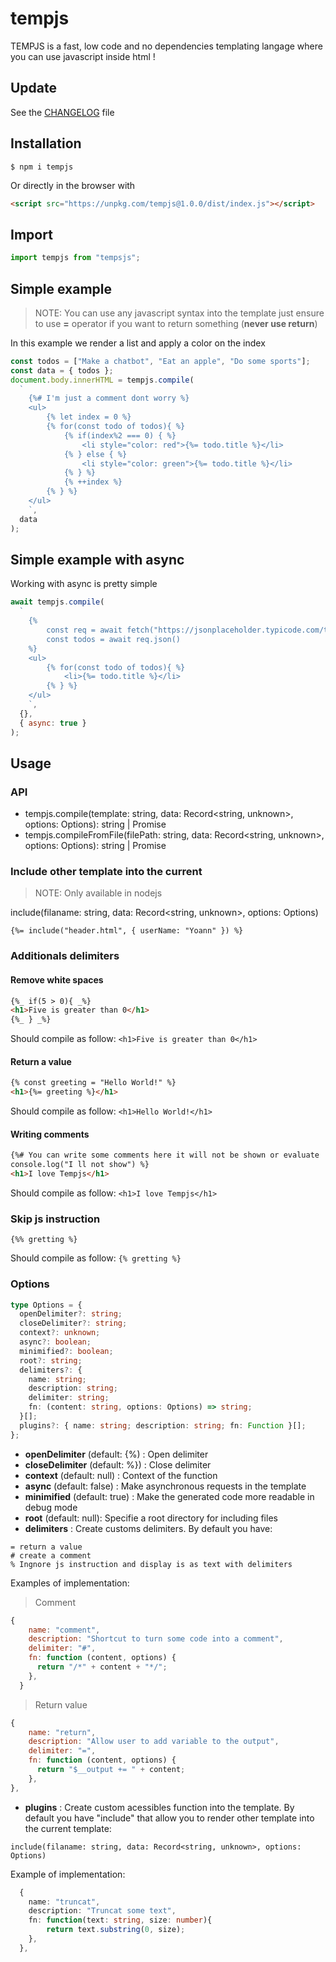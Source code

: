# tempjs

TEMPJS is a fast, low code and no dependencies templating langage where you can use javascript inside html !

## Update

See the [CHANGELOG](./CHANGELOG.md) file

## Installation

```
$ npm i tempjs
```

Or directly in the browser with

```html
<script src="https://unpkg.com/tempjs@1.0.0/dist/index.js"></script>
```

## Import

```ts
import tempjs from "tempsjs";
```

## Simple example

> NOTE: You can use any javascript syntax into the template just ensure to use <b>=</b> operator if you want to return something (<b>never use return</b>)

In this example we render a list and apply a color on the index

```js
const todos = ["Make a chatbot", "Eat an apple", "Do some sports"];
const data = { todos };
document.body.innerHTML = tempjs.compile(
  `
    {%# I'm just a comment dont worry %}
    <ul>
        {% let index = 0 %}
        {% for(const todo of todos){ %}    
            {% if(index%2 === 0) { %} 
                <li style="color: red">{%= todo.title %}</li>
            {% } else { %}
                <li style="color: green">{%= todo.title %}</li>
            {% } %}
            {% ++index %}
        {% } %}
    </ul>
    `,
  data
);
```

## Simple example with async

Working with async is pretty simple

```js
await tempjs.compile(
  `
    {%
        const req = await fetch("https://jsonplaceholder.typicode.com/todos/")
        const todos = await req.json()
    %}
    <ul>
        {% for(const todo of todos){ %}    
            <li>{%= todo.title %}</li>
        {% } %}
    </ul>
    `,
  {},
  { async: true }
);
```

## Usage

### API

- tempjs.compile(template: string, data: Record<string, unknown>, options: Options): string | Promise<string>
- tempjs.compileFromFile(filePath: string, data: Record<string, unknown>, options: Options): string | Promise<string>

### Include other template into the current

> NOTE: Only available in nodejs

include(filaname: string, data: Record<string, unknown>, options: Options)

```
{%= include("header.html", { userName: "Yoann" }) %}
```

### Additionals delimiters

#### Remove white spaces

```html
{%_ if(5 > 0){ _%}
<h1>Five is greater than 0</h1>
{%_ } _%}
```

Should compile as follow: `<h1>Five is greater than 0</h1>`

#### Return a value

```html
{% const greeting = "Hello World!" %}
<h1>{%= greeting %}</h1>
```

Should compile as follow: `<h1>Hello World!</h1>`

#### Writing comments

```html
{%# You can write some comments here it will not be shown or evaluate
console.log("I ll not show") %}
<h1>I love Tempjs</h1>
```

Should compile as follow: `<h1>I love Tempjs</h1>`

### Skip js instruction

```
{%% gretting %}
```

Should compile as follow: `{% gretting %}`

### Options

```ts
type Options = {
  openDelimiter?: string;
  closeDelimiter?: string;
  context?: unknown;
  async?: boolean;
  minimified?: boolean;
  root?: string;
  delimiters?: {
    name: string;
    description: string;
    delimiter: string;
    fn: (content: string, options: Options) => string;
  }[];
  plugins?: { name: string; description: string; fn: Function }[];
};
```

- <b>openDelimiter</b> (default: {%) : Open delimiter
- <b>closeDelimiter</b> (default: %}) : Close delimiter
- <b>context</b> (default: null) : Context of the function
- <b>async</b> (default: false) : Make asynchronous requests in the template
- <b>minimified</b> (default: true) : Make the generated code more readable in debug mode
- <b>root</b> (default: null): Specifie a root directory for including files
- <b>delimiters</b> : Create customs delimiters. By default you have:

```
= return a value
# create a comment
% Ingnore js instruction and display is as text with delimiters
```

Examples of implementation:

> Comment

```js
{
    name: "comment",
    description: "Shortcut to turn some code into a comment",
    delimiter: "#",
    fn: function (content, options) {
      return "/*" + content + "*/";
    },
  }
```

> Return value

```js
{
    name: "return",
    description: "Allow user to add variable to the output",
    delimiter: "=",
    fn: function (content, options) {
      return "$__output += " + content;
    },
},
```

- <b>plugins</b> : Create custom acessibles function into the template. By default you have "include" that allow you to render other template into the current template:

```
include(filaname: string, data: Record<string, unknown>, options: Options)
```

Example of implementation:

```ts
  {
    name: "truncat",
    description: "Truncat some text",
    fn: function(text: string, size: number){
        return text.substring(0, size);
    },
  },
```
